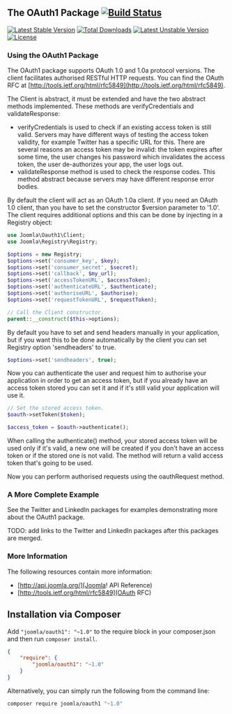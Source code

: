 ## The OAuth1 Package [![Build Status](https://travis-ci.org/joomla-framework/oauth1.png?branch=master)](https://travis-ci.org/joomla-framework/oauth1)

[![Latest Stable Version](https://poser.pugx.org/joomla/oauth1/v/stable)](https://packagist.org/packages/joomla/oauth1)
[![Total Downloads](https://poser.pugx.org/joomla/oauth1/downloads)](https://packagist.org/packages/joomla/oauth1)
[![Latest Unstable Version](https://poser.pugx.org/joomla/oauth1/v/unstable)](https://packagist.org/packages/joomla/oauth1)
[![License](https://poser.pugx.org/joomla/oauth1/license)](https://packagist.org/packages/joomla/oauth1)

### Using the OAuth1 Package

The OAuth1 package supports OAuth 1.0 and 1.0a protocol versions. The client facilitates authorised RESTful HTTP requests. You can find the OAuth RFC at [http://tools.ietf.org/html/rfc5849](http://tools.ietf.org/html/rfc5849).

The Client is abstract, it must be extended and have the two abstract methods implemented. These methods are verifyCredentials and validateResponse:
* verifyCredentials is used to check if an existing access token is still valid. Servers may have different ways of testing the access token validity, for example Twitter has a specific URL for this. There are several reasons an access token may be invalid: the token expires after some time, the user changes his password which invalidates the access token, the user de-authorizes your app, the user logs out.
* validateResponse method is used to check the response codes. This method abstract because servers may have different response error bodies.

By default the client will act as an OAuth 1.0a client. If you need an OAuth 1.0 client, than you have to set the constructor $version parameter to '1.0'. The client requires additional options and this can be done by injecting in a Registry object:

```php
use Joomla\Oauth1\Client;
use Joomla\Registry\Registry;

$options = new Registry;
$options->set('consumer_key', $key);
$options->set('consumer_secret', $secret);
$options->set('callback', $my_url);
$options->set('accessTokenURL', $accessToken);
$options->set('authenticateURL', $authenticate);
$options->set('authoriseURL', $authorise);
$options->set('requestTokenURL', $requestToken);

// Call the Client constructor.
parent::__construct($this->options);
```

By default you have to set and send headers manually in your application, but if you want this to be done automatically by the client you can set Registry option 'sendheaders' to true.

```php
$options->set('sendheaders', true);
```

Now you can authenticate the user and request him to authorise your application in order to get an access token, but if you already have an access token stored you can set it and if it's still valid your application will use it.

```php
// Set the stored access token.
$oauth->setToken($token);

$access_token = $oauth->authenticate();
```

When calling the authenticate() method, your stored access token will be used only if it's valid, a new one will be created if you don't have an access token or if the stored one is not valid. The method will return a valid access token that's going to be used.

Now you can perform authorised requests using the oauthRequest method.

### A More Complete Example

See the Twitter and LinkedIn packages for examples demonstrating more about the OAuth1 package.

TODO: add links to the Twitter and LinkedIn packages after this packages are merged.

### More Information
The following resources contain more information:
* [http://api.joomla.org/](Joomla! API Reference)
* [http://tools.ietf.org/html/rfc5849](OAuth RFC)


## Installation via Composer

Add `"joomla/oauth1": "~1.0"` to the require block in your composer.json and then run `composer install`.

```json
{
	"require": {
		"joomla/oauth1": "~1.0"
	}
}
```

Alternatively, you can simply run the following from the command line:

```sh
composer require joomla/oauth1 "~1.0"
```
